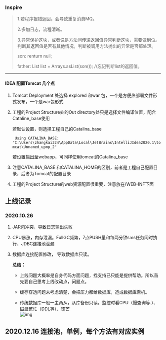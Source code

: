 ### Inspire

>1.若程序报错返回，会导致重复消费MQ。
>
>2.多加日志，流程清晰。
>
>3.异常保护这块，或者说是方法间传递返回值异常判断这块，需要做到位。判断其返回值是否有其他情况，判断被调用方法抛出的异常是否都处理。
>
>son: renturn null;
>
>father:   List list = Arrays.asList(son());  //忘记判断list的返回值。



----

#### IDEA 配置Tomcat 几个点

1. Tomcat Deployment 处选择 explored 和war 包，一个是方便热部署文件形式发布，一个是war包形式

2. 工程的Project Structure处的Out directory处只是选择文件编译位置，配合Cataline_base使用

   若默认设置，则选择工程自己的Catalina_base

   ` Using CATALINA_BASE:   "C:\Users\zhangkai324\AppData\Local\JetBrains\IntelliJIdea2020.1\tomcat\Unnamed_upmp_2"`

   若设置输出至webapp，可同样使用tomcat的Catalina_base

3. 注意CATALINA_BASE 和CATALINA_HOME的区别，前者是工程自己配置目录，后者为Tomcat的配置目录

4. 工程的Project Structure的web资源配置很重要，注意放在/WEB-INF下面




## 上线记录

### 2020.10.26

1. JAR包冲突，导致日志输出失败

2. CPU暴涨，内存泄漏。FullGC频繁，7点PUSH量和每两分钟sms任务同时执行，JDBC连接池泄漏

3. 数据库连接配置修改， 导致数据库只读。

   **总结：**

   * 上线问题大概率是自身代码方面问题，找支持已只能是提供帮助。所以首先要自己思考上线改动点，问题点。

   * 缓存穿透问题未考虑清楚，会把压力都给数据库，造成数据库宕机。

   * 传统数据库一般一主两从，从库备份只读。监控时看CPU（慢查询等.）、磁盘繁忙（DDL等）、锋芒  
![img](D://zhangkai324//Documents//JD//office_dongdong//zhangkai324//Image//10a72286a6705bcd01fe6b3be139a924_src) 

## 2020.12.16 连接池，单例，每个方法有对应实例

